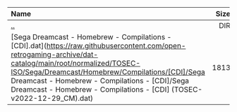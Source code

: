 |Name|Size|
|:---|---:|
|[..](../index.html)|DIR|
|[Sega Dreamcast - Homebrew - Compilations - [CDI].dat](https://raw.githubusercontent.com/open-retrogaming-archive/dat-catalog/main/root/normalized/TOSEC-ISO/Sega/Dreamcast/Homebrew/Compilations/[CDI]/Sega Dreamcast - Homebrew - Compilations - [CDI]/Sega Dreamcast - Homebrew - Compilations - [CDI] (TOSEC-v2022-12-29_CM).dat)|1813|
